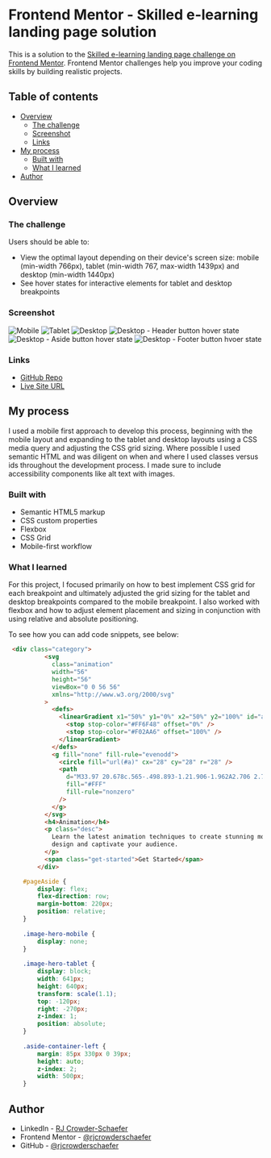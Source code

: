 # Frontend Mentor - Skilled e-learning landing page solution

This is a solution to the [Skilled e-learning landing page challenge on Frontend Mentor](https://www.frontendmentor.io/challenges/skilled-elearning-landing-page-S1ObDrZ8q). Frontend Mentor challenges help you improve your coding skills by building realistic projects.

## Table of contents

- [Overview](#overview)
  - [The challenge](#the-challenge)
  - [Screenshot](#screenshot)
  - [Links](#links)
- [My process](#my-process)
  - [Built with](#built-with)
  - [What I learned](#what-i-learned)
- [Author](#author)

## Overview

### The challenge

Users should be able to:

- View the optimal layout depending on their device's screen size: mobile (min-width 766px), tablet (min-width 767, max-width 1439px) and desktop (min-width 1440px)
- See hover states for interactive elements for tablet and desktop breakpoints

### Screenshot

![Mobile](https://i.imgur.com/7D0ydyA.png)
![Tablet](https://i.imgur.com/EcbLLYz.png)
![Desktop](https://i.imgur.com/AgnhDkd.png)
![Desktop - Header button hover state](https://i.imgur.com/SRHhU1S.png)
![Desktop - Aside button hover state](https://i.imgur.com/3vTN9E9.png)
![Desktop - Footer button hvoer state](https://i.imgur.com/O7hJABq.png)


### Links

- [GitHub Repo](https://github.com/rjcrowderschaefer/fm-skilled-elearning-landing-page)
- [Live Site URL](https://main--cozy-rolypoly-9c8a2d.netlify.app/)

## My process

I used a mobile first approach to develop this process, beginning with the mobile layout and expanding to the tablet and desktop layouts using a CSS media query and adjusting the CSS grid sizing. Where possible I used semantic HTML and was diligent on when and where I used classes versus ids throughout the development process. I made sure to include accessibility components like alt text with images.

### Built with

- Semantic HTML5 markup
- CSS custom properties
- Flexbox
- CSS Grid
- Mobile-first workflow

### What I learned

For this project, I focused primarily on how to best implement CSS grid for each breakpoint and ultimately adjusted the grid sizing for the tablet and desktop breakpoints compared to the mobile breakpoint. I also worked with flexbox and how to adjust element placement and sizing in conjunction with using relative and absolute positioning. 

To see how you can add code snippets, see below:

```html
 <div class="category">
          <svg
            class="animation"
            width="56"
            height="56"
            viewBox="0 0 56 56"
            xmlns="http://www.w3.org/2000/svg"
          >
            <defs>
              <linearGradient x1="50%" y1="0%" x2="50%" y2="100%" id="a">
                <stop stop-color="#FF6F48" offset="0%" />
                <stop stop-color="#F02AA6" offset="100%" />
              </linearGradient>
            </defs>
            <g fill="none" fill-rule="evenodd">
              <circle fill="url(#a)" cx="28" cy="28" r="28" />
              <path
                d="M33.97 20.678c.565-.498.893-1.21.906-1.962A2.706 2.706 0 0 0 32.16 16a2.794 2.794 0 0 0-1.66.603 2.825 2.825 0 0 0-.854 1.962 2.69 2.69 0 0 0 4.325 2.113Zm-8.752.453c0 .05-.05.05-.1.1v.05a6.308 6.308 0 0 0-2.919 1.41c-.503.473-.958.995-1.358 1.559-1.006 1.408 1.358 2.766 2.315 1.358 1.257-1.762 2.816-2.264 4.527-1.71a141.96 141.96 0 0 0-2.717 5.181c-1.107 2.163-3.47 3.874-5.786 2.566a1.402 1.402 0 1 0-1.508 2.364 6.826 6.826 0 0 0 8.704-1.66c.05 0 .153.05.2.05 1.5.624 2.907 1.454 4.177 2.466.603.502 1.66 3.065 2.263 4.376a1.392 1.392 0 0 0 2.113.452c.393-.382.476-.982.202-1.456-.705-1.456-1.862-4.427-2.818-5.135a31.566 31.566 0 0 0-2.364-1.762l.1-.1a16.972 16.972 0 0 0-1.006-.605c.856-1.609 1.711-3.168 2.616-4.728 2.11.667 4.415.19 6.087-1.258.517-.46.973-.984 1.358-1.56.956-1.257-.905-2.515-2.012-1.66a.709.709 0 0 0-.153.202 4.36 4.36 0 0 1-2.013 1.66c-.05.05-.1.05-.1.1h-.051a4.146 4.146 0 0 1-3.622-.452l.101-.101h.05a.383.383 0 0 0-.201-.1 9.292 9.292 0 0 0-.956-.554 7.258 7.258 0 0 0-5.134-1.056l.005.003Z"
                fill="#FFF"
                fill-rule="nonzero"
              />
            </g>
          </svg>
          <h4>Animation</h4>
          <p class="desc">
            Learn the latest animation techniques to create stunning motion
            design and captivate your audience.
          </p>
          <span class="get-started">Get Started</span>
        </div>
```
<!-- I set up a `category` class in order to apply styling to all of the category cards instead of styling one at a time -->

```css
    #pageAside {    
        display: flex;
        flex-direction: row;
        margin-bottom: 220px;
        position: relative;
    }
    
    .image-hero-mobile {
        display: none;
    }
    
    .image-hero-tablet {
        display: block;
        width: 641px;
        height: 640px;
        transform: scale(1.1);
        top: -120px;
        right: -270px;
        z-index: 1;
        position: absolute;
    }
    
    .aside-container-left {
        margin: 85px 330px 0 39px;
        height: auto;
        z-index: 2;
        width: 500px;
    }
```
<!-- For the tablet and desktop breakpoints, I adjusted the page aside to `flex-direction: row` and aligned the left div container with the h1, p and button elements with the img element on the right side. -->

## Author

- LinkedIn - [RJ Crowder-Schaefer](https://www.linkedin.com/in/rjcrowderschaefer/)
- Frontend Mentor - [@rjcrowderschaefer](https://www.frontendmentor.io/profile/rjcrowderschaefer)
- GitHub - [@rjcrowderschaefer](https://github.com/rjcrowderschaefer)
